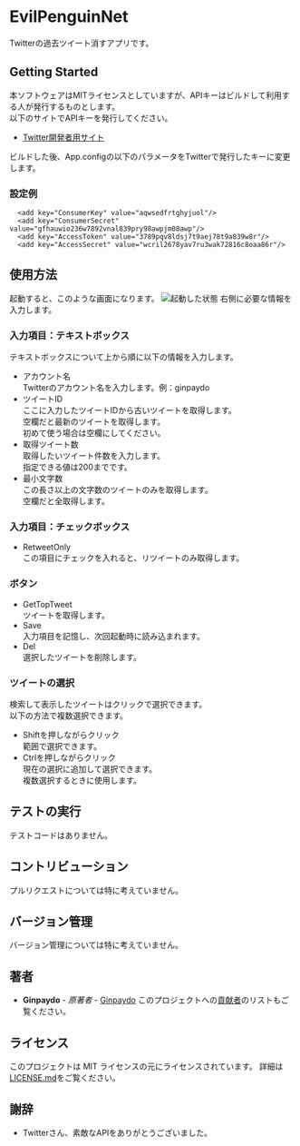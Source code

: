 # EvilPenguinNet
Twitterの過去ツイート消すアプリです。
## Getting Started
本ソフトウェアはMITライセンスとしていますが、APIキーはビルドして利用する人が発行するものとします。  
以下のサイトでAPIキーを発行してください。
* [Twitter開発者用サイト](https://developer.twitter.com/)

ビルドした後、App.configの以下のパラメータをTwitterで発行したキーに変更します。
### 設定例
```
  <add key="ConsumerKey" value="aqwsedfrtghyjuol"/>
  <add key="ConsumerSecret" value="gfhauwio236w7892vnal839pry98awpjm08awp"/>
  <add key="AccessToken" value="3789pqv8ldsj7t9aej78t9a839w8r"/>
  <add key="AccessSecret" value="wcril2678yav7ru3wak72816c8oaa86r"/>
```

## 使用方法
起動すると、このような画面になります。
![起動した状態](https://user-images.githubusercontent.com/39305262/53227410-7883c380-36c1-11e9-89a2-5e1eb73fcaec.PNG "起動した状態")
右側に必要な情報を入力します。
### 入力項目：テキストボックス
テキストボックスについて上から順に以下の情報を入力します。
- アカウント名  
Twitterのアカウント名を入力します。例：ginpaydo
- ツイートID  
ここに入力したツイートIDから古いツイートを取得します。  
空欄だと最新のツイートを取得します。  
初めて使う場合は空欄にしてください。
- 取得ツイート数  
取得したいツイート件数を入力します。  
指定できる値は200までです。
- 最小文字数  
この長さ以上の文字数のツイートのみを取得します。  
空欄だと全取得します。
### 入力項目：チェックボックス
- RetweetOnly  
この項目にチェックを入れると、リツイートのみ取得します。
### ボタン
- GetTopTweet  
ツイートを取得します。
- Save  
入力項目を記憶し、次回起動時に読み込まれます。
- Del  
選択したツイートを削除します。
### ツイートの選択
検索して表示したツイートはクリックで選択できます。  
以下の方法で複数選択できます。
- Shiftを押しながらクリック  
範囲で選択できます。
- Ctrlを押しながらクリック  
現在の選択に追加して選択できます。  
複数選択するときに使用します。
## テストの実行
テストコードはありません。
## コントリビューション
プルリクエストについては特に考えていません。
## バージョン管理
バージョン管理については特に考えていません。
## 著者
* **Ginpaydo** - *原著者* - [Ginpaydo](https://github.com/ginpaydo)
このプロジェクトへの[貢献者](https://github.com/ginpaydo/project/contributors)のリストもご覧ください。
## ライセンス
このプロジェクトは MIT ライセンスの元にライセンスされています。 詳細は[LICENSE.md](LICENSE.md)をご覧ください。
## 謝辞
* Twitterさん、素敵なAPIをありがとうございました。
